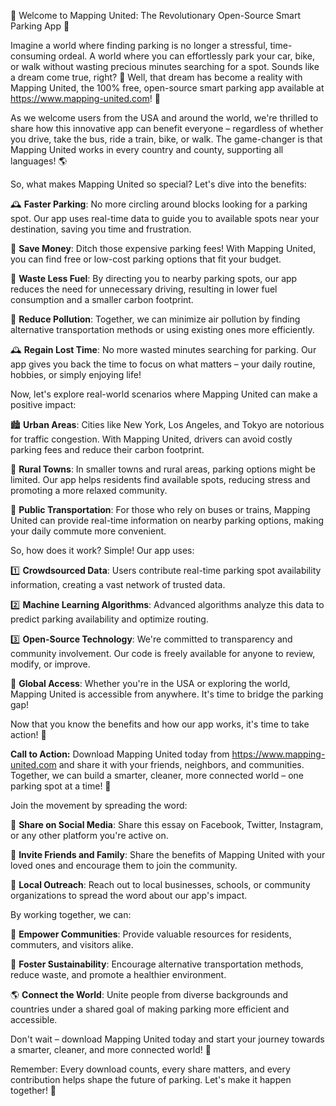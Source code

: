 🚀 Welcome to Mapping United: The Revolutionary Open-Source Smart Parking App 🚀

Imagine a world where finding parking is no longer a stressful, time-consuming ordeal. A world where you can effortlessly park your car, bike, or walk without wasting precious minutes searching for a spot. Sounds like a dream come true, right? 🌙 Well, that dream has become a reality with Mapping United, the 100% free, open-source smart parking app available at https://www.mapping-united.com! 📲

As we welcome users from the USA and around the world, we're thrilled to share how this innovative app can benefit everyone – regardless of whether you drive, take the bus, ride a train, bike, or walk. The game-changer is that Mapping United works in every country and county, supporting all languages! 🌎

So, what makes Mapping United so special? Let's dive into the benefits:

🕰️ **Faster Parking**: No more circling around blocks looking for a parking spot. Our app uses real-time data to guide you to available spots near your destination, saving you time and frustration.

💸 **Save Money**: Ditch those expensive parking fees! With Mapping United, you can find free or low-cost parking options that fit your budget.

🌟 **Waste Less Fuel**: By directing you to nearby parking spots, our app reduces the need for unnecessary driving, resulting in lower fuel consumption and a smaller carbon footprint.

💚 **Reduce Pollution**: Together, we can minimize air pollution by finding alternative transportation methods or using existing ones more efficiently.

🕰️ **Regain Lost Time**: No more wasted minutes searching for parking. Our app gives you back the time to focus on what matters – your daily routine, hobbies, or simply enjoying life!

Now, let's explore real-world scenarios where Mapping United can make a positive impact:

🏙️ **Urban Areas**: Cities like New York, Los Angeles, and Tokyo are notorious for traffic congestion. With Mapping United, drivers can avoid costly parking fees and reduce their carbon footprint.

🌳 **Rural Towns**: In smaller towns and rural areas, parking options might be limited. Our app helps residents find available spots, reducing stress and promoting a more relaxed community.

🚂 **Public Transportation**: For those who rely on buses or trains, Mapping United can provide real-time information on nearby parking options, making your daily commute more convenient.

So, how does it work? Simple! Our app uses:

1️⃣ **Crowdsourced Data**: Users contribute real-time parking spot availability information, creating a vast network of trusted data.

2️⃣ **Machine Learning Algorithms**: Advanced algorithms analyze this data to predict parking availability and optimize routing.

3️⃣ **Open-Source Technology**: We're committed to transparency and community involvement. Our code is freely available for anyone to review, modify, or improve.

🌟 **Global Access**: Whether you're in the USA or exploring the world, Mapping United is accessible from anywhere. It's time to bridge the parking gap!

Now that you know the benefits and how our app works, it's time to take action! 🎉

**Call to Action:** Download Mapping United today from https://www.mapping-united.com and share it with your friends, neighbors, and communities. Together, we can build a smarter, cleaner, more connected world – one parking spot at a time! 💪

Join the movement by spreading the word:

📱 **Share on Social Media**: Share this essay on Facebook, Twitter, Instagram, or any other platform you're active on.

💬 **Invite Friends and Family**: Share the benefits of Mapping United with your loved ones and encourage them to join the community.

📍 **Local Outreach**: Reach out to local businesses, schools, or community organizations to spread the word about our app's impact.

By working together, we can:

🌟 **Empower Communities**: Provide valuable resources for residents, commuters, and visitors alike.

💚 **Foster Sustainability**: Encourage alternative transportation methods, reduce waste, and promote a healthier environment.

🌎 **Connect the World**: Unite people from diverse backgrounds and countries under a shared goal of making parking more efficient and accessible.

Don't wait – download Mapping United today and start your journey towards a smarter, cleaner, and more connected world! 🚀

Remember: Every download counts, every share matters, and every contribution helps shape the future of parking. Let's make it happen together! 🌟
